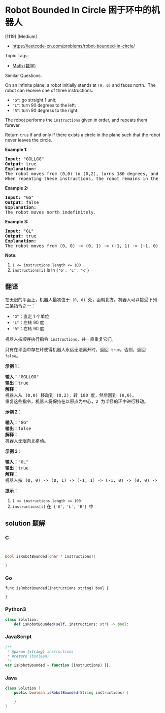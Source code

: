 # Robot Bounded In Circle 困于环中的机器人

[1119] [Medium]

- https://leetcode-cn.com/problems/robot-bounded-in-circle/

Topic Tags:

- [Math (数学)](https://leetcode-cn.com/tag/math/)

Similar Questions:

On an infinite plane, a robot initially stands at `(0, 0)` and faces north.  The robot can receive one of three instructions:

- `"G"`: go straight 1 unit;
- `"L"`: turn 90 degrees to the left;
- `"R"`: turn 90 degress to the right.

The robot performs the `instructions` given in order, and repeats them forever.

Return `true` if and only if there exists a circle in the plane such that the robot never leaves the circle.

**Example 1:**

<pre><strong>Input: </strong>"GGLLGG"
<strong>Output: </strong>true
<strong>Explanation: </strong>
The robot moves from (0,0) to (0,2), turns 180 degrees, and then returns to (0,0).
When repeating these instructions, the robot remains in the circle of radius 2 centered at the origin.
</pre>

**Example 2:**

<pre><strong>Input: </strong>"GG"
<strong>Output: </strong>false
<strong>Explanation: </strong>
The robot moves north indefinitely.
</pre>

**Example 3:**

<pre><strong>Input: </strong>"GL"
<strong>Output: </strong>true
<strong>Explanation: </strong>
The robot moves from (0, 0) -&gt; (0, 1) -&gt; (-1, 1) -&gt; (-1, 0) -&gt; (0, 0) -&gt; ...
</pre>

**Note:**

1.  `1 <= instructions.length <= 100`
2.  `instructions[i]` is in `{'G', 'L', 'R'}`

## 翻译

在无限的平面上，机器人最初位于  `(0, 0)`  处，面朝北方。机器人可以接受下列三条指令之一：

- `"G"`：直走 1 个单位
- `"L"`：左转 90 度
- `"R"`：右转 90 度

机器人按顺序执行指令  `instructions`，并一直重复它们。

只有在平面中存在环使得机器人永远无法离开时，返回  `true`。否则，返回 `false`。

**示例 1：**

<pre><strong>输入：</strong>"GGLLGG"
<strong>输出：</strong>true
<strong>解释：</strong>
机器人从 (0,0) 移动到 (0,2)，转 180 度，然后回到 (0,0)。
重复这些指令，机器人将保持在以原点为中心，2 为半径的环中进行移动。
</pre>

**示例 2：**

<pre><strong>输入：</strong>"GG"
<strong>输出：</strong>false
<strong>解释：</strong>
机器人无限向北移动。
</pre>

**示例 3：**

<pre><strong>输入：</strong>"GL"
<strong>输出：</strong>true
<strong>解释：</strong>
机器人按 (0, 0) -&gt; (0, 1) -&gt; (-1, 1) -&gt; (-1, 0) -&gt; (0, 0) -&gt; ... 进行移动。</pre>

**提示：**

1.  `1 <= instructions.length <= 100`
2.  `instructions[i]` 在  `{'G', 'L', 'R'}`  中

## solution 题解

### C

```c


bool isRobotBounded(char * instructions){

}


```

### Go

```golang
func isRobotBounded(instructions string) bool {

}
```

### Python3

```python
class Solution:
    def isRobotBounded(self, instructions: str) -> bool:

```

### JavaScript

```javascript
/**
 * @param {string} instructions
 * @return {boolean}
 */
var isRobotBounded = function (instructions) {};
```

### Java

```java
class Solution {
    public boolean isRobotBounded(String instructions) {

    }
}
```
